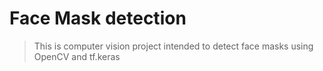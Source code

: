 # Face Mask detection

> This is computer vision project intended to detect face masks using OpenCV and tf.keras

